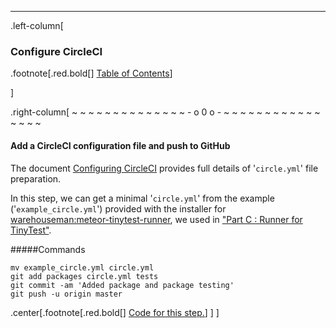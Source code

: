 ---
.left-column[
  ### Configure CircleCI 
.footnote[.red.bold[] [Table of Contents](./)] 
<!-- H -->]
.right-column[
~ ~ ~ ~ ~ ~ ~ ~ ~ ~ ~ ~ ~ ~ - o 0 o - ~ ~ ~ ~ ~ ~ ~ ~ ~ ~ ~ ~ ~ ~ ~ ~

#### Add a CircleCI configuration file and push to GitHub

The document <a href="https://circleci.com/docs/configuration" target="_blank">Configuring CircleCI</a> provides full details of '```circle.yml```' file preparation.

In this step, we can get a minimal '```circle.yml```' from the example ('```example_circle.yml```') provided with the installer for <a href="https://github.com/warehouseman/meteor-tinytest-runner" target="_blank">warehouseman:meteor-tinytest-runner</a>, we used in <a href="http://localhost:8000/Meteor-CI-Tutorial/index.html?part=C#9" target="_blank">"Part C : Runner for TinyTest"</a>.

#####Commands
```terminal
mv example_circle.yml circle.yml
git add packages circle.yml tests
git commit -am 'Added package and package testing'
git push -u origin master
```


<!-- Code for this begins at line #21 -->
<!-- B -->
.center[.footnote[.red.bold[] <a href="https://github.com/martinhbramwell/Meteor-CI-Tutorial/blob/master/Part06_CloudContinuousIntegration.sh#L21" target="_blank">Code for this step.</a>] ]
]
